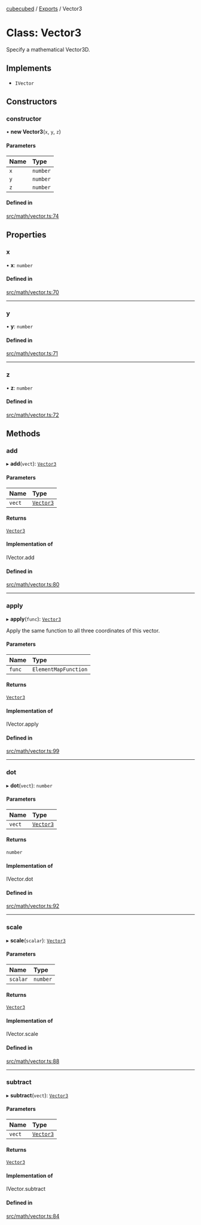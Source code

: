 [cubecubed](/reference/README.md) / [Exports](/reference/modules.md) / Vector3

# Class: Vector3

Specify a mathematical Vector3D.

## Implements

- `IVector`

## Constructors

### constructor

• **new Vector3**(`x`, `y`, `z`)

#### Parameters

| Name | Type |
| :------ | :------ |
| `x` | `number` |
| `y` | `number` |
| `z` | `number` |

#### Defined in

[src/math/vector.ts:74](https://github.com/imaphatduc/cubecubed/blob/dfe7a5d/src/math/vector.ts#L74)

## Properties

### x

• **x**: `number`

#### Defined in

[src/math/vector.ts:70](https://github.com/imaphatduc/cubecubed/blob/dfe7a5d/src/math/vector.ts#L70)

___

### y

• **y**: `number`

#### Defined in

[src/math/vector.ts:71](https://github.com/imaphatduc/cubecubed/blob/dfe7a5d/src/math/vector.ts#L71)

___

### z

• **z**: `number`

#### Defined in

[src/math/vector.ts:72](https://github.com/imaphatduc/cubecubed/blob/dfe7a5d/src/math/vector.ts#L72)

## Methods

### add

▸ **add**(`vect`): [`Vector3`](/reference/classes/Vector3.md)

#### Parameters

| Name | Type |
| :------ | :------ |
| `vect` | [`Vector3`](/reference/classes/Vector3.md) |

#### Returns

[`Vector3`](/reference/classes/Vector3.md)

#### Implementation of

IVector.add

#### Defined in

[src/math/vector.ts:80](https://github.com/imaphatduc/cubecubed/blob/dfe7a5d/src/math/vector.ts#L80)

___

### apply

▸ **apply**(`func`): [`Vector3`](/reference/classes/Vector3.md)

Apply the same function to all three coordinates of this vector.

#### Parameters

| Name | Type |
| :------ | :------ |
| `func` | `ElementMapFunction` |

#### Returns

[`Vector3`](/reference/classes/Vector3.md)

#### Implementation of

IVector.apply

#### Defined in

[src/math/vector.ts:99](https://github.com/imaphatduc/cubecubed/blob/dfe7a5d/src/math/vector.ts#L99)

___

### dot

▸ **dot**(`vect`): `number`

#### Parameters

| Name | Type |
| :------ | :------ |
| `vect` | [`Vector3`](/reference/classes/Vector3.md) |

#### Returns

`number`

#### Implementation of

IVector.dot

#### Defined in

[src/math/vector.ts:92](https://github.com/imaphatduc/cubecubed/blob/dfe7a5d/src/math/vector.ts#L92)

___

### scale

▸ **scale**(`scalar`): [`Vector3`](/reference/classes/Vector3.md)

#### Parameters

| Name | Type |
| :------ | :------ |
| `scalar` | `number` |

#### Returns

[`Vector3`](/reference/classes/Vector3.md)

#### Implementation of

IVector.scale

#### Defined in

[src/math/vector.ts:88](https://github.com/imaphatduc/cubecubed/blob/dfe7a5d/src/math/vector.ts#L88)

___

### subtract

▸ **subtract**(`vect`): [`Vector3`](/reference/classes/Vector3.md)

#### Parameters

| Name | Type |
| :------ | :------ |
| `vect` | [`Vector3`](/reference/classes/Vector3.md) |

#### Returns

[`Vector3`](/reference/classes/Vector3.md)

#### Implementation of

IVector.subtract

#### Defined in

[src/math/vector.ts:84](https://github.com/imaphatduc/cubecubed/blob/dfe7a5d/src/math/vector.ts#L84)

